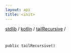 ```yaml
---
layout: api
title: <init>
---
```

[stdlib](../../index.html) / [kotlin](../index.html) / [tailRecursive](index.html) / [<init>](_init_.html)

# <init>

```
public tailRecursive()
```
